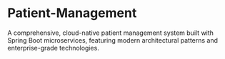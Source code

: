 # Patient-Management
A comprehensive, cloud-native patient management system built with Spring Boot microservices, featuring modern architectural patterns and enterprise-grade technologies.
